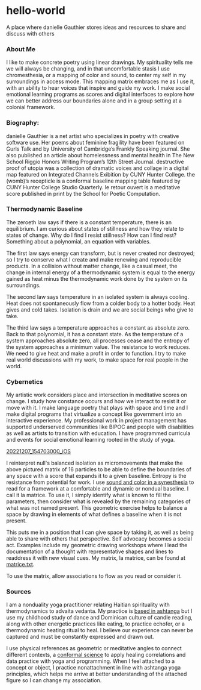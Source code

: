 # hello-world
A place where danielle Gauthier stores ideas and resources to share and discuss with others

### About Me

I like to make concrete poetry using linear drawings. My spirituality tells me we will always be changing, and in that uncomfortable stasis I use chromesthesia, or a mapping of color and sound, to center my self in my surroundings in access mode. This mapping matrix embraces me as I use it, with an ability to hear voices that inspire and guide my work. I make social emotional learning programs as scores and digital interfaces to explore how we can better address our boundaries alone and in a group setting at a colonial framework.

### Biography:
danielle Gauthier is a net artist who specializes in poetry with creative software use. Her poems about feminine fragility have been featured on Gurls Talk and by University of Cambridge’s Frankly Speaking journal. She also published an article about homelessness and mental health in The New School Riggio Honors Writing Program’s 12th Street Journal. destructive proof of utopia was a collection of dramatic voices and collage in a digital map featured on Integrated Channels Exibition by CUNY Hunter College. the (womb)’s recepticle is a conformal baseline mapping table featured by CUNY Hunter College Studio Quarterly. le retour ouvert is a meditative score published in print by the School for Poetic Computation.

### Thermodynamic Baseline
The zeroeth law says if there is a constant temperature, there is an equilibrium. I am curious about states of stillness and how they relate to states of change. Why do I find I resist stillness? How can I find rest?  Something about a polynomial, an equation with variables.

The first law says energy can transform, but is never created nor destroyed; so I try to conserve what I create and make renewing and reproducible products. In a collision without matter change, like a casual meet, the change in internal energy of a thermodynamic system is equal to the energy gained as heat minus the thermodynamic work done by the system on its surroundings.

The second law says temperature in an isolated system is always cooling. Heat does not spontaneously flow from a colder body to a hotter body. Heat gives and cold takes. Isolation is drain and we are social beings who give to take.

The third law says a temperature approaches a constant as absolute zero. Back to that polynomial, it has a constant state. As the temperature of a system approaches absolute zero, all processes cease and the entropy of the system approaches a minimum value. The resistance to work reduces. We need to give heat and make a profit in order to function. I try to make real world discussions with my work, to make space for real people in the world.

### Cybernetics
My artistic work considers place and intersection in meditative scores on change. I study how constance occurs and how we interact to resist it or move with it. I make language poetry that plays with space and time and I make digital programs that virtualize a concept like government into an interactive experience. My professional work in project management has supported underserved communities like BIPOC and people with disabilities as well as artists to transition with education. I have programmed curricula and events for social emotional learning rooted in the study of yoga.

[20221207_154703000_iOS](https://user-images.githubusercontent.com/118069621/206229427-4c1fedbf-a13c-4100-8ed9-9468a85481e2.png)

I reinterpret null's balanced isolation as micromovements that make the above pictured matrix of 16 particles to be able to define the boundaries of any space with a score that expands it to a given baseline. Entropy is the resistance from potential for work. I use [sound and color in a synesthesia](https://en.wikipedia.org/wiki/Chromesthesia) to read for a framework at a comfortable and dynamic or nondual baseline. I call it la matrice. To use it, I simply identify what is known to fill the parameters, then consider what is revealed by the remaining categories of what was not named present. This geometric exercise helps to balance a space by drawing in elements of what defines a baseline when it is not present.

This puts me in a position that I can give space by taking it, as well as being able to share with others that perspective. Self advocacy becomes a social act. Examples include my geometric drawing workshops where I lead the documentation of a thought with representative shapes and lines to readdress it with new visual cues. My matrix, la matrice, can be found at [matrice.txt](https://github.com/fuzzygeometric/hello-world/files/10177723/matrice.txt).

To use the matrix, allow associations to flow as you read or consider it.

### Sources

I am a nonduality yoga practitioner relating Haitian spirituality with thermodynamics to advaita vedanta. My practice is [based in ashtanga](https://www.arlingtoncenter.org/Sanskrit-English.pdf) but I use my childhood study of dance and Dominican culture of candle reading, along with other energetic practices like eating, to practice echofer, or a thermodynamic heating ritual to heal. I believe our experience can never be captured and must be constantly expressed and drawn out.

I use physical references as geometric or meditative angles to connect different contexts, a [conformal science](https://jila.colorado.edu/~ajsh/insidebh/penrose.html) to apply healing correlations and data practice with yoga and programming. When I feel attached to a concept or object, I practice nonattachment in line with ashtanga yoga principles, which helps me arrive at better understanding of the attached figure so I can change my association.





